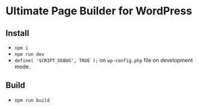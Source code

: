 # Ultimate Page Builder for WordPress

## Install

- `npm i`
- `npm run dev`
- `define( 'SCRIPT_DEBUG', TRUE );` on `wp-config.php` file on development mode.

## Build

- `npm run build`
